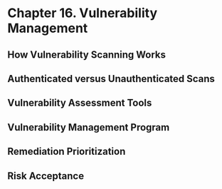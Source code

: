 # Chapter 16. Vulnerability Management



## How Vulnerability Scanning Works


## Authenticated versus Unauthenticated Scans


## Vulnerability Assessment Tools


## Vulnerability Management Program


## Remediation Prioritization

## Risk Acceptance

